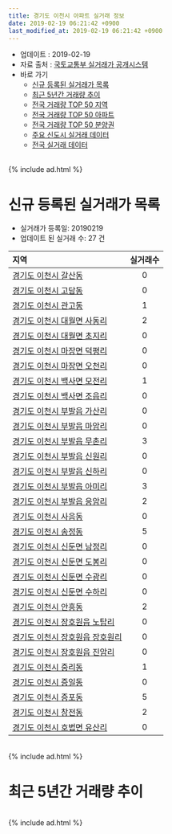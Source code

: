 ```yaml
---
title: 경기도 이천시 아파트 실거래 정보
date: 2019-02-19 06:21:42 +0900
last_modified_at: 2019-02-19 06:21:42 +0900
---
```


* 업데이트 : 2019-02-19
* 자료 출처 : [국토교통부 실거래가 공개시스템](http://rt.molit.go.kr)
* 바로 가기
    * [신규 등록된 실거래가 목록](#신규-등록된-실거래가-목록)
    * [최근 5년간 거래량 추이](#최근-5년간-거래량-추이)
    * [전국 거래량 TOP 50 지역](https://inasie.github.io/apt-trade-info/최근-3개월-전국에서-가장-거래가-많이-발생한-지역)
    * [전국 거래량 TOP 50 아파트](https://inasie.github.io/apt-trade-info/최근-3개월-전국에서-가장-거래가-많이-발생한-아파트)
    * [전국 거래량 TOP 50 분양권](https://inasie.github.io/apt-trade-info/최근-3개월-전국에서-가장-거래가-많이-발생한-분양권)
    * [주요 신도시 실거래 데이터](https://inasie.github.io/apt-trade-info/주요-신도시)
    * [전국 실거래 데이터](https://inasie.github.io/apt-trade-info/전국)

<br>
{% include ad.html %}
<br>

# 신규 등록된 실거래가 목록
* 실거래가 등록일: 20190219
* 업데이트 된 실거래 수: 27 건


|지역|실거래수|
|:---|:---:|
|[경기도 이천시 갈산동](https://inasie.github.io/apt-trade-info/경기도-이천시-갈산동)|0|
|[경기도 이천시 고담동](https://inasie.github.io/apt-trade-info/경기도-이천시-고담동)|0|
|[경기도 이천시 관고동](https://inasie.github.io/apt-trade-info/경기도-이천시-관고동)|1|
|[경기도 이천시 대월면 사동리](https://inasie.github.io/apt-trade-info/경기도-이천시-대월면-사동리)|2|
|[경기도 이천시 대월면 초지리](https://inasie.github.io/apt-trade-info/경기도-이천시-대월면-초지리)|0|
|[경기도 이천시 마장면 덕평리](https://inasie.github.io/apt-trade-info/경기도-이천시-마장면-덕평리)|0|
|[경기도 이천시 마장면 오천리](https://inasie.github.io/apt-trade-info/경기도-이천시-마장면-오천리)|0|
|[경기도 이천시 백사면 모전리](https://inasie.github.io/apt-trade-info/경기도-이천시-백사면-모전리)|1|
|[경기도 이천시 백사면 조읍리](https://inasie.github.io/apt-trade-info/경기도-이천시-백사면-조읍리)|0|
|[경기도 이천시 부발읍 가산리](https://inasie.github.io/apt-trade-info/경기도-이천시-부발읍-가산리)|0|
|[경기도 이천시 부발읍 마암리](https://inasie.github.io/apt-trade-info/경기도-이천시-부발읍-마암리)|0|
|[경기도 이천시 부발읍 무촌리](https://inasie.github.io/apt-trade-info/경기도-이천시-부발읍-무촌리)|3|
|[경기도 이천시 부발읍 신원리](https://inasie.github.io/apt-trade-info/경기도-이천시-부발읍-신원리)|0|
|[경기도 이천시 부발읍 신하리](https://inasie.github.io/apt-trade-info/경기도-이천시-부발읍-신하리)|0|
|[경기도 이천시 부발읍 아미리](https://inasie.github.io/apt-trade-info/경기도-이천시-부발읍-아미리)|3|
|[경기도 이천시 부발읍 응암리](https://inasie.github.io/apt-trade-info/경기도-이천시-부발읍-응암리)|2|
|[경기도 이천시 사음동](https://inasie.github.io/apt-trade-info/경기도-이천시-사음동)|0|
|[경기도 이천시 송정동](https://inasie.github.io/apt-trade-info/경기도-이천시-송정동)|5|
|[경기도 이천시 신둔면 남정리](https://inasie.github.io/apt-trade-info/경기도-이천시-신둔면-남정리)|0|
|[경기도 이천시 신둔면 도봉리](https://inasie.github.io/apt-trade-info/경기도-이천시-신둔면-도봉리)|0|
|[경기도 이천시 신둔면 수광리](https://inasie.github.io/apt-trade-info/경기도-이천시-신둔면-수광리)|0|
|[경기도 이천시 신둔면 수하리](https://inasie.github.io/apt-trade-info/경기도-이천시-신둔면-수하리)|0|
|[경기도 이천시 안흥동](https://inasie.github.io/apt-trade-info/경기도-이천시-안흥동)|2|
|[경기도 이천시 장호원읍 노탑리](https://inasie.github.io/apt-trade-info/경기도-이천시-장호원읍-노탑리)|0|
|[경기도 이천시 장호원읍 장호원리](https://inasie.github.io/apt-trade-info/경기도-이천시-장호원읍-장호원리)|0|
|[경기도 이천시 장호원읍 진암리](https://inasie.github.io/apt-trade-info/경기도-이천시-장호원읍-진암리)|0|
|[경기도 이천시 중리동](https://inasie.github.io/apt-trade-info/경기도-이천시-중리동)|1|
|[경기도 이천시 증일동](https://inasie.github.io/apt-trade-info/경기도-이천시-증일동)|0|
|[경기도 이천시 증포동](https://inasie.github.io/apt-trade-info/경기도-이천시-증포동)|5|
|[경기도 이천시 창전동](https://inasie.github.io/apt-trade-info/경기도-이천시-창전동)|2|
|[경기도 이천시 호법면 유산리](https://inasie.github.io/apt-trade-info/경기도-이천시-호법면-유산리)|0|


<br>
{% include ad.html %}
<br>

# 최근 5년간 거래량 추이


<div style="width:100%;">
    <canvas id="deal_progress" height="200"></canvas>
</div>

<script>
new Chart(document.getElementById("deal_progress"), {
    type: 'line',
    data: {
        labels: ['201402','201403','201404','201405','201406','201407','201408','201409','201410','201411','201412','201501','201502','201503','201504','201505','201506','201507','201508','201509','201510','201511','201512','201601','201602','201603','201604','201605','201606','201607','201608','201609','201610','201611','201612','201701','201702','201703','201704','201705','201706','201707','201708','201709','201710','201711','201712','201801','201802','201803','201804','201805','201806','201807','201808','201809','201810','201811','201812','201901','201902'],
        datasets: [{
            label: '매매',
            pointRadius: 1,
            data: [252, 302, 217, 205, 186, 185, 232, 260, 263, 212, 198, 230, 218, 315, 243, 217, 197, 168, 152, 188, 183, 153, 123, 170, 123, 178, 152, 150, 175, 157, 154, 162, 193, 138, 128, 110, 146, 167, 166, 150, 198, 197, 158, 159, 143, 149, 128, 174, 152, 197, 167, 132, 132, 121, 139, 120, 138, 131, 130, 133, 29],
            borderColor: "rgba(255, 201, 14, 1)",
            backgroundColor: "rgba(255, 201, 14, 0.5)",
            fill: false,
            lineTension: 0
        },{
            label: '전월세',
            pointRadius: 1,
            data: [227, 196, 178, 149, 131, 141, 154, 134, 166, 143, 142, 164, 170, 176, 168, 124, 104, 130, 109, 95, 151, 119, 131, 129, 144, 152, 145, 115, 109, 127, 118, 138, 162, 142, 136, 110, 163, 164, 127, 99, 138, 116, 134, 131, 112, 125, 102, 126, 105, 152, 119, 92, 120, 100, 85, 79, 86, 91, 116, 134, 33],
            borderColor: "rgba(0, 141, 185, 1)",
            backgroundColor: "rgba(0, 141, 185, 0.5)",
            fill: false,
            lineTension: 0
        }
        ]
    },
    options: {
        responsive: true,
        title: {
            display: false
        },
        tooltips: {
            mode: 'index',
            intersect: false
        },
        hover: {
            mode: 'nearest',
            intersect: true
        },
        scales: {
            xAxes: [{
                display: true,
                scaleLabel: {
                    display: true,
                    labelString: '년/월'
                }
            }],
            yAxes: [{
                display: true,
                ticks: {
                    suggestedMin: 0,
                },
                scaleLabel: {
                    display: true,
                    labelString: '실거래 수'
                }
            }]
        }
    }
});

</script>


<br>
{% include ad.html %}
<br>

